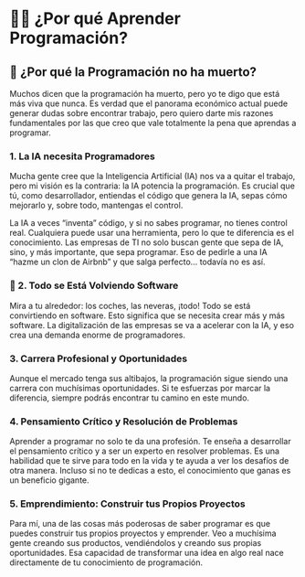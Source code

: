 # 👨‍💻 ¿Por qué Aprender Programación?

## 🤔 ¿Por qué la Programación no ha muerto?

Muchos dicen que la programación ha muerto, pero yo te digo que está más viva que nunca. Es verdad que el panorama económico actual puede generar dudas sobre encontrar trabajo, pero quiero darte mis razones fundamentales por las que creo que vale totalmente la pena que aprendas a programar.

### 1. La IA necesita Programadores

Mucha gente cree que la Inteligencia Artificial (IA) nos va a quitar el trabajo, pero mi visión es la contraria: la IA potencia la programación. Es crucial que tú, como desarrollador, entiendas el código que genera la IA, sepas cómo mejorarlo y, sobre todo, mantengas el control.

La IA a veces “inventa” código, y si no sabes programar, no tienes control real. Cualquiera puede usar una herramienta, pero lo que te diferencia es el conocimiento. Las empresas de TI no solo buscan gente que sepa de IA, sino, y más importante, que sepa programar. Eso de pedirle a una IA “hazme un clon de Airbnb” y que salga perfecto… todavía no es así.

### 🚗 2. Todo se Está Volviendo Software

Mira a tu alrededor: los coches, las neveras, ¡todo! Todo se está convirtiendo en software. Esto significa que se necesita crear más y más software. La digitalización de las empresas se va a acelerar con la IA, y eso crea una demanda enorme de programadores.

### 3. Carrera Profesional y Oportunidades

Aunque el mercado tenga sus altibajos, la programación sigue siendo una carrera con muchísimas oportunidades. Si te esfuerzas por marcar la diferencia, siempre podrás encontrar tu camino en este mundo.

### 4. Pensamiento Crítico y Resolución de Problemas

Aprender a programar no solo te da una profesión. Te enseña a desarrollar el pensamiento crítico y a ser un experto en resolver problemas. Es una habilidad que te sirve para todo en la vida y te ayuda a ver los desafíos de otra manera. Incluso si no te dedicas a esto, el conocimiento que ganas es un beneficio gigante.

### 5. Emprendimiento: Construir tus Propios Proyectos

Para mí, una de las cosas más poderosas de saber programar es que puedes construir tus propios proyectos y emprender. Veo a muchísima gente creando sus productos, vendiéndolos y creando sus propias oportunidades. Esa capacidad de transformar una idea en algo real nace directamente de tu conocimiento de programación.